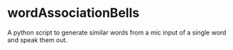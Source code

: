 # wordAssociationBells

A python script to generate similar words from a mic input of a single word and speak them out.
